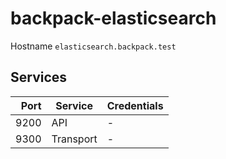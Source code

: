 # backpack-elasticsearch

Hostname `elasticsearch.backpack.test`

## Services

| Port | Service | Credentials
| ---: | ------- | -----------
| 9200 | API | -
| 9300 | Transport | -
